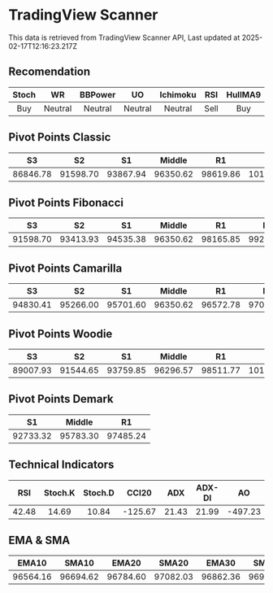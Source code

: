 # TradingView Scanner
This data is retrieved from TradingView Scanner API, Last updated at 2025-02-17T12:16:23.217Z

## Recomendation
| Stoch | WR | BBPower | UO | Ichimoku | RSI | HullMA9 |
| :---: | :---: | :---: | :---: | :---: | :---: | :---: |
| Buy | Neutral | Neutral | Neutral | Neutral | Sell | Buy |

## Pivot Points Classic
| S3 | S2 | S1 | Middle | R1 | R2 | R3 |
| :---: | :---: | :---: | :---: | :---: | :---: | :---: |
| 86846.78 | 91598.70 | 93867.94 | 96350.62 | 98619.86 | 101102.54 | 105854.46 |

## Pivot Points Fibonacci
| S3 | S2 | S1 | Middle | R1 | R2 | R3 |
| :---: | :---: | :---: | :---: | :---: | :---: | :---: |
| 91598.70 | 93413.93 | 94535.38 | 96350.62 | 98165.85 | 99287.30 | 101102.54 |

## Pivot Points Camarilla
| S3 | S2 | S1 | Middle | R1 | R2 | R3 |
| :---: | :---: | :---: | :---: | :---: | :---: | :---: |
| 94830.41 | 95266.00 | 95701.60 | 96350.62 | 96572.78 | 97008.38 | 97443.97 |

## Pivot Points Woodie
| S3 | S2 | S1 | Middle | R1 | R2 | R3 |
| :---: | :---: | :---: | :---: | :---: | :---: | :---: |
| 89007.93 | 91544.65 | 93759.85 | 96296.57 | 98511.77 | 101048.49 | 103263.69 |

## Pivot Points Demark
| S1 | Middle | R1 |
| :---: | :---: | :---: |
| 92733.32 | 95783.30 | 97485.24 |

## Technical Indicators
| RSI | Stoch.K | Stoch.D | CCI20 | ADX | ADX-DI | AO | Mom | MACD | MACD | W.R | HullMA9 |
| :---: | :---: | :---: | :---: | :---: | :---: | :---: | :---: | :---: | :---: | :---: | :---: |
| 42.48 | 14.69 | 10.84 | -125.67 | 21.43 | 21.99 | -497.23 | -1328.43 | -199.00 | -40.19 | -79.76 | 95868.56 |

## EMA & SMA
| EMA10 | SMA10 | EMA20 | SMA20 | EMA30 | SMA30 | EMA50 | SMA50 | EMA100 | SMA100 | EMA200 | SMA200 |
| :---: | :---: | :---: | :---: | :---: | :---: | :---: | :---: | :---: | :---: | :---: | :---: |
| 96564.16 | 96694.62 | 96784.60 | 97082.03 | 96862.36 | 96950.53 | 97068.78 | 96867.26 | 97868.86 | 97547.59 | 98557.22 | 100465.98 |